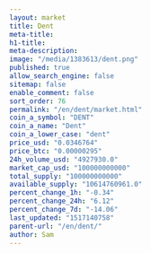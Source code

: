 ```yaml
---
layout: market
title: Dent
meta-title: 
h1-title: 
meta-description: 
image: "/media/1383613/dent.png"
published: true
allow_search_engine: false
sitemap: false
enable_comment: false
sort_order: 76
permalink: "/en/dent/market.html"
coin_a_symbol: "DENT"
coin_a_name: "Dent"
coin_a_lower_case: "dent"
price_usd: "0.0346764"
price_btc: "0.00000295"
24h_volume_usd: "4927930.0"
market_cap_usd: "100000000000"
total_supply: "100000000000"
available_supply: "10614760961.0"
percent_change_1h: "-0.34"
percent_change_24h: "6.12"
percent_change_7d: "-14.06"
last_updated: "1517140758"
parent-url: "/en/dent/"
author: Sam
---
```


